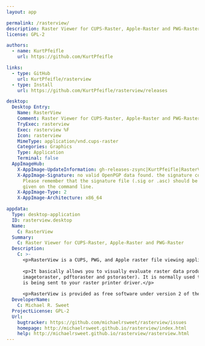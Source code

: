 ```yaml
---
layout: app

permalink: /rasterview/
description: Raster Viewer for CUPS-Raster, Apple-Raster and PWG-Raster
license: GPL-2

authors:
  - name: KurtPfeifle
    url: https://github.com/KurtPfeifle

links:
  - type: GitHub
    url: KurtPfeifle/rasterview
  - type: Install
    url: https://github.com/KurtPfeifle/rasterview/releases

desktop:
  Desktop Entry:
    Name: RasterView
    Comment: Raster Viewer for CUPS-Raster, Apple-Raster and PWG-Raster
    TryExec: rasterview
    Exec: rasterview %F
    Icon: rasterview
    MimeType: application/vnd.cups-raster
    Categories: Graphics
    Type: Application
    Terminal: false
  AppImageHub:
    X-AppImage-UpdateInformation: gh-releases-zsync|KurtPfeifle|RasterView|continuous|RasterView-*x86_64.AppImage.zsync
    X-AppImage-Signature: no valid OpenPGP data found. the signature could not be verified.
      Please remember that the signature file (.sig or .asc) should be the first file
      given on the command line.
    X-AppImage-Type: 2
    X-AppImage-Architecture: x86_64

appdata:
  Type: desktop-application
  ID: rasterview.desktop
  Name:
    C: RasterView
  Summary:
    C: Raster Viewer for CUPS-Raster, Apple-Raster and PWG-Raster
  Description:
    C: >-
      <p>RasterView is a CUPS, PWG, and Apple raster file viewing application.</p>
  
      <p>It basically allows you to visually evaluate raster data produced by any of the standard CUPS RIP filters (cgpdftoraster,
      imagetoraster, pdftoraster and pstoraster). It is normally used to either test those filters or look at the data that
      is being sent to your raster printer driver.</p>
  
      <p>RasterView is provided as free software under version 2 of the GNU General Public license.</p>
  DeveloperName:
    C: Michael R. Sweet
  ProjectLicense: GPL-2
  Url:
    bugtracker: https://github.com/michaelrsweet/rasterview/issues
    homepage: http://michaelrsweet.github.io/rasterview/index.html
    help: http://michaelrsweet.github.io/rasterview/rasterview.html
---
```

